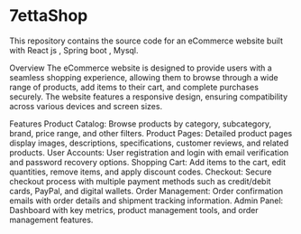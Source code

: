 # 7ettaShop

This repository contains the source code for an eCommerce website built with React js , Spring boot , Mysql.

Overview
The eCommerce website is designed to provide users with a seamless shopping experience, allowing them to browse through a wide range of products, add items to their cart, and complete purchases securely. The website features a responsive design, ensuring compatibility across various devices and screen sizes.

Features
Product Catalog: Browse products by category, subcategory, brand, price range, and other filters.
Product Pages: Detailed product pages display images, descriptions, specifications, customer reviews, and related products.
User Accounts: User registration and login with email verification and password recovery options.
Shopping Cart: Add items to the cart, edit quantities, remove items, and apply discount codes.
Checkout: Secure checkout process with multiple payment methods such as credit/debit cards, PayPal, and digital wallets.
Order Management: Order confirmation emails with order details and shipment tracking information.
Admin Panel: Dashboard with key metrics, product management tools, and order management features.
